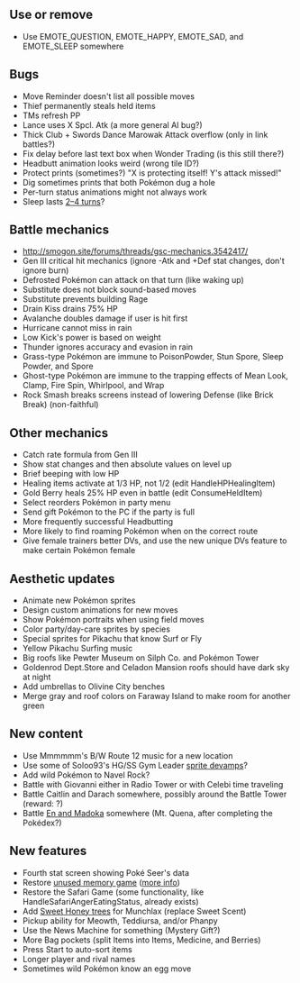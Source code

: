 ## Use or remove

* Use EMOTE_QUESTION, EMOTE_HAPPY, EMOTE_SAD, and EMOTE_SLEEP somewhere


## Bugs

* Move Reminder doesn't list all possible moves
* Thief permanently steals held items
* TMs refresh PP
* Lance uses X Spcl. Atk (a more general AI bug?)
* Thick Club + Swords Dance Marowak Attack overflow (only in link battles?)
* Fix delay before last text box when Wonder Trading (is this still there?)
* Headbutt animation looks weird (wrong tile ID?)
* Protect prints (sometimes?) "X is protecting itself! Y's attack missed!"
* Dig sometimes prints that both Pokémon dug a hole
* Per-turn status animations might not always work
* Sleep lasts [2–4 turns](https://github.com/roukaour/pokecrystal/commit/252817539482c1fc3fe8dd24c484a74234a0b89a#commitcomment-18349313)?


## Battle mechanics

* http://smogon.site/forums/threads/gsc-mechanics.3542417/
* Gen III critical hit mechanics (ignore -Atk and +Def stat changes, don't ignore burn)
* Defrosted Pokémon can attack on that turn (like waking up)
* Substitute does not block sound-based moves
* Substitute prevents building Rage
* Drain Kiss drains 75% HP
* Avalanche doubles damage if user is hit first
* Hurricane cannot miss in rain
* Low Kick's power is based on weight
* Thunder ignores accuracy and evasion in rain
* Grass-type Pokémon are immune to PoisonPowder, Stun Spore, Sleep Powder, and Spore
* Ghost-type Pokémon are immune to the trapping effects of Mean Look, Clamp, Fire Spin, Whirlpool, and Wrap
* Rock Smash breaks screens instead of lowering Defense (like Brick Break) (non-faithful)


## Other mechanics

* Catch rate formula from Gen III
* Show stat changes and then absolute values on level up
* Brief beeping with low HP
* Healing items activate at 1/3 HP, not 1/2 (edit HandleHPHealingItem)
* Gold Berry heals 25% HP even in battle (edit ConsumeHeldItem)
* Select reorders Pokémon in party menu
* Send gift Pokémon to the PC if the party is full
* More frequently successful Headbutting
* More likely to find roaming Pokémon when on the correct route
* Give female trainers better DVs, and use the new unique DVs feature to make certain Pokémon female


## Aesthetic updates

* Animate new Pokémon sprites
* Design custom animations for new moves
* Show Pokémon portraits when using field moves
* Color party/day-care sprites by species
* Special sprites for Pikachu that know Surf or Fly
* Yellow Pikachu Surfing music
* Big roofs like Pewter Museum on Silph Co. and Pokémon Tower
* Goldenrod Dept.Store and Celadon Mansion roofs should have dark sky at night
* Add umbrellas to Olivine City benches
* Merge gray and roof colors on Faraway Island to make room for another green


## New content

* Use Mmmmmm's B/W Route 12 music for a new location
* Use some of Soloo93's HG/SS Gym Leader [sprite devamps](https://hax.iimarck.us/post/36679/#p36679)?
* Add wild Pokémon to Navel Rock?
* Battle with Giovanni either in Radio Tower or with Celebi time traveling
* Battle Caitlin and Darach somewhere, possibly around the Battle Tower (reward: ?)
* Battle [En and Madoka](http://bulbapedia.bulbagarden.net/wiki/The_Legendary_Rotation_Battle!) somewhere (Mt. Quena, after completing the Pokédex?)


## New features

* Fourth stat screen showing Poké Seer's data
* Restore [unused memory game](http://iimarck.us/i/memory/) ([more info](https://tcrf.net/Pok%C3%A9mon_Gold_and_Silver#Unused_Memory_Game))
* Restore the Safari Game (some functionality, like HandleSafariAngerEatingStatus, already exists)
* Add [Sweet Honey trees](http://iimarck.us/i/sweet-honey/) for Munchlax (replace Sweet Scent)
* Pickup ability for Meowth, Teddiursa, and/or Phanpy
* Use the News Machine for something (Mystery Gift?)
* More Bag pockets (split Items into Items, Medicine, and Berries)
* Press Start to auto-sort items
* Longer player and rival names
* Sometimes wild Pokémon know an egg move
